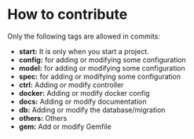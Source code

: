 # How to contribute
Only the following tags are allowed in commits:
- **start:** It is only when you start a project.
- **config:** for adding or modifying some configuration
- **model:** for adding or modifying some configuration
- **spec:** for adding or modifying some configuration
- **ctrl:**  Adding or modify controller
- **docker:**  Adding or modify docker  config
- **docs:**  Adding or modify documentation
- **db:**  Adding or modify the database/migration
- **others:**  Others
- **gem:**  Add or modify Gemfile


